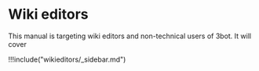 # Wiki editors

This manual is targeting wiki editors and non-technical users of 3bot. It will cover

!!!include("wikieditors/_sidebar.md")
